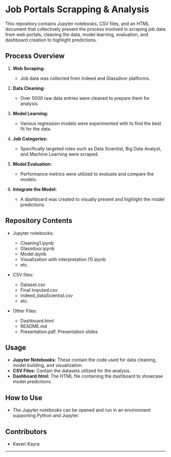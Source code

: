 # Job Portals Scrapping & Analysis

This repository contains Jupyter notebooks, CSV files, and an HTML document that collectively present the process involved in scraping job data from web portals, cleaning the data, model learning, evaluation, and dashboard creation to highlight predictions.

## Process Overview

1. **Web Scraping:**
   - Job data was collected from Indeed and Glassdoor platforms.

2. **Data Cleaning:**
   - Over 5000 raw data entries were cleaned to prepare them for analysis.

3. **Model Learning:**
   - Various regression models were experimented with to find the best fit for the data.

4. **Job Categories:**
   - Specifically targeted roles such as Data Scientist, Big Data Analyst, and Machine Learning were scraped.

5. **Model Evaluation:**
   - Performance metrics were utilized to evaluate and compare the models.

6. **Integrate the Model:**
   - A dashboard was created to visually present and highlight the model predictions.

## Repository Contents

- Jupyter notebooks:
  - Cleaning1.ipynb
  - Glassdoor.ipynb
  - Model.ipynb
  - Visualization with interpretation (1).ipynb
  - etc.

- CSV files:
  - Dataset.csv
  - Final Imputed.csv
  - indeed_dataScientist.csv
  - etc.

- Other Files:
  - Dashboard.html
  - README.md
  - Presentation.pdf: Presentation slides

## Usage
- **Jupyter Notebooks:** These contain the code used for data cleaning, model building, and visualization.
- **CSV Files:** Contain the datasets utilized for the analysis.
- **Dashboard.html:** The HTML file containing the dashboard to showcase model predictions.

## How to Use
- The Jupyter notebooks can be opened and run in an environment supporting Python and Jupyter.

## Contributors
- Kaveri Kayra

---
